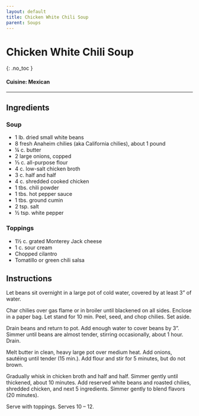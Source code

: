 ```yaml
---
layout: default
title: Chicken White Chili Soup
parent: Soups
---
```


# Chicken White Chili Soup
{: .no_toc }

#### Cuisine: Mexican
---

## Ingredients
### Soup
<ul>
	<li>1 lb. dried small white beans</li>
	<li>8 fresh Anaheim chilies (aka California chilies), about 1 pound</li>
	<li>¼ c. butter</li>
	<li>2 large onions, copped</li>
	<li>⅓ c. all-purpose flour</li>
	<li>4 c. low-salt chicken broth</li>
	<li>3 c. half and half</li>
	<li>4 c. shredded cooked chicken</li>
	<li>1 tbs. chili powder</li>
	<li>1 tbs. hot pepper sauce</li>
	<li>1 tbs. ground cumin</li>
	<li>2 tsp. salt</li>
	<li>½ tsp. white pepper</li>
</ul>

### Toppings
<ul>
	<li>1½ c. grated Monterey Jack cheese</li>
	<li>1 c. sour cream</li>
	<li>Chopped cilantro</li>
	<li>Tomatillo or green chili salsa</li>
</ul>

## Instructions
Let beans sit overnight in a large pot of cold water, covered by at least 3” of water.

Char chilies over gas flame or in broiler until blackened on all sides. Enclose in a paper bag. Let stand for 10 min. Peel, seed, and chop chilies. Set aside.

Drain beans and return to pot. Add enough water to cover beans by 3”. Simmer until beans are almost tender, stirring occasionally, about 1 hour. Drain.

Melt butter in clean, heavy large pot over medium heat. Add onions, sautéing until tender (15 min.). Add flour and stir for 5 minutes, but do not brown.

Gradually whisk in chicken broth and half and half. Simmer gently until thickened, about 10 minutes. Add reserved white beans and roasted chilies, shredded chicken, and next 5 ingredients. Simmer gently to blend flavors (20 minutes).

Serve with toppings. Serves 10 – 12.